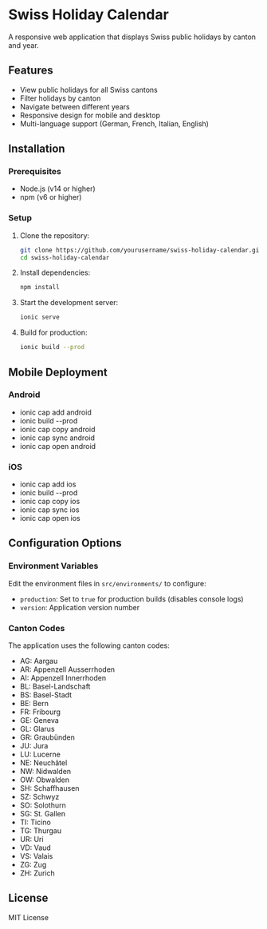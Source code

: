 # Swiss Holiday Calendar

A responsive web application that displays Swiss public holidays by canton and year.

## Features

- View public holidays for all Swiss cantons
- Filter holidays by canton
- Navigate between different years
- Responsive design for mobile and desktop
- Multi-language support (German, French, Italian, English)

## Installation

### Prerequisites

- Node.js (v14 or higher)
- npm (v6 or higher)

### Setup

1. Clone the repository:
   ```bash
   git clone https://github.com/yourusername/swiss-holiday-calendar.git
   cd swiss-holiday-calendar
   ```

2. Install dependencies:
   ```bash
   npm install
   ```

3. Start the development server:
   ```bash
   ionic serve
   ```

4. Build for production:
   ```bash
   ionic build --prod
   ```

## Mobile Deployment

### Android

- ionic cap add android
- ionic build --prod
- ionic cap copy android
- ionic cap sync android
- ionic cap open android

### iOS

- ionic cap add ios
- ionic build --prod
- ionic cap copy ios
- ionic cap sync ios
- ionic cap open ios

## Configuration Options

### Environment Variables

Edit the environment files in `src/environments/` to configure:

- `production`: Set to `true` for production builds (disables console logs)
- `version`: Application version number

### Canton Codes

The application uses the following canton codes:

- AG: Aargau
- AR: Appenzell Ausserrhoden
- AI: Appenzell Innerrhoden
- BL: Basel-Landschaft
- BS: Basel-Stadt
- BE: Bern
- FR: Fribourg
- GE: Geneva
- GL: Glarus
- GR: Graubünden
- JU: Jura
- LU: Lucerne
- NE: Neuchâtel
- NW: Nidwalden
- OW: Obwalden
- SH: Schaffhausen
- SZ: Schwyz
- SO: Solothurn
- SG: St. Gallen
- TI: Ticino
- TG: Thurgau
- UR: Uri
- VD: Vaud
- VS: Valais
- ZG: Zug
- ZH: Zurich

## License

MIT License